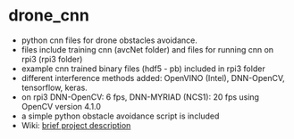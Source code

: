# drone_cnn
* python cnn files for drone obstacles avoidance.
* files include training cnn (avcNet folder) and files for running cnn on rpi3 (rpi3 folder)
* example cnn trained binary files (hdf5 - pb) included in rpi3 folder
* different interference methods added: OpenVINO (Intel), DNN-OpenCV, tensorflow, keras.
* on rpi3 DNN-OpenCV: 6 fps, DNN-MYRIAD (NCS1): 20 fps using OpenCV version 4.1.0
* a simple python obstacle avoidance script is included
* Wiki: [brief project description](https://github.com/avncalst/drone_cnn/wiki)
